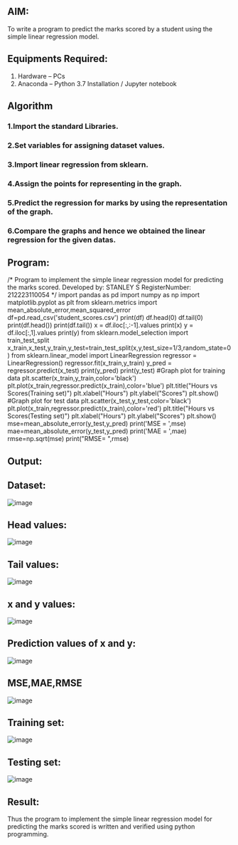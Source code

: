 ## AIM:
To write a program to predict the marks scored by a student using the simple linear regression model.

## Equipments Required:
1. Hardware – PCs
2. Anaconda – Python 3.7 Installation / Jupyter notebook

## Algorithm

### 1.Import the standard Libraries. 
### 2.Set variables for assigning dataset values. 
### 3.Import linear regression from sklearn. 
### 4.Assign the points for representing in the graph. 
### 5.Predict the regression for marks by using the representation of the graph.
### 6.Compare the graphs and hence we obtained the linear regression for the given datas.

## Program:

/*
Program to implement the simple linear regression model for predicting the marks scored.
Developed by: STANLEY S 
RegisterNumber: 212223110054
*/
import pandas as pd
import numpy as np
import matplotlib.pyplot as plt
from sklearn.metrics import mean_absolute_error,mean_squared_error
df=pd.read_csv('student_scores.csv')
print(df)
df.head(0)
df.tail(0)
print(df.head())
print(df.tail())
x = df.iloc[:,:-1].values
print(x)
y = df.iloc[:,1].values
print(y)
from sklearn.model_selection import train_test_split
x_train,x_test,y_train,y_test=train_test_split(x,y,test_size=1/3,random_state=0)
from sklearn.linear_model import LinearRegression
regressor = LinearRegression()
regressor.fit(x_train,y_train)
y_pred = regressor.predict(x_test)
print(y_pred)
print(y_test)
#Graph plot for training data
plt.scatter(x_train,y_train,color='black')
plt.plot(x_train,regressor.predict(x_train),color='blue')
plt.title("Hours vs Scores(Training set)")
plt.xlabel("Hours")
plt.ylabel("Scores")
plt.show()
#Graph plot for test data
plt.scatter(x_test,y_test,color='black')
plt.plot(x_train,regressor.predict(x_train),color='red')
plt.title("Hours vs Scores(Testing set)")
plt.xlabel("Hours")
plt.ylabel("Scores")
plt.show()
mse=mean_absolute_error(y_test,y_pred)
print('MSE = ',mse)
mae=mean_absolute_error(y_test,y_pred)
print('MAE = ',mae)
rmse=np.sqrt(mse)
print("RMSE= ",rmse)


## Output:
## Dataset:
![image](https://github.com/user-attachments/assets/126b985c-cb5a-466a-a1f5-8d60d7c7a404)
## Head values:
![image](https://github.com/user-attachments/assets/92d7a440-aa9a-4eae-8f38-95c08b3a5d0f)
## Tail values:
![image](https://github.com/user-attachments/assets/c133885b-0e40-4841-aab8-0cdc5b84e2e6)
## x and y values:
![image](https://github.com/user-attachments/assets/69638f54-76df-4eb4-a322-00ebb67ad1e0)
## Prediction values of x and y:
![image](https://github.com/user-attachments/assets/83a803d8-5022-4d1c-887b-341a1cbd0396)
## MSE,MAE,RMSE
![image](https://github.com/user-attachments/assets/d025f0ea-d7c6-47ab-808a-920ce06e38c4)
## Training set:
![image](https://github.com/user-attachments/assets/26c07da0-3a35-469f-b9fe-103eaf8f3f4f)

## Testing set:
![image](https://github.com/user-attachments/assets/e8af38a8-8565-42d9-9de1-bd2d4409160d)



## Result:
Thus the program to implement the simple linear regression model for predicting the marks scored is written and verified using python programming.
